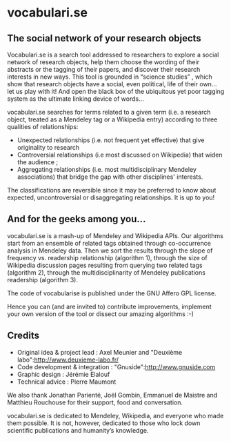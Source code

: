 vocabulari.se
============

The social network of your research objects
-------------------------------------------

Vocabulari.se is a search tool addressed to researchers to explore a social network of research objects, help them choose the wording of their abstracts or the tagging of their papers, and discover their research interests in new ways. This tool is grounded in “science studies” , which show that research objects have a social, even political, life of their own… let us play with it! And open the black box of the ubiquitous yet poor tagging system as the ultimate linking device of words…

vocabulari.se searches for terms related to a given term (i.e. a research object, treated as a Mendeley tag or a Wikipedia entry) according to three qualities of relationships:

* Unexpected relationships (i.e. not frequent yet effective) that give originality to research
* Controversial relationships (i.e most discussed on Wikipedia) that widen the audience ;
* Aggregating relationships (i.e. most multidisciplinary Mendeley associations) that bridge the gap with other disciplines' interests.

The classifications are reversible since it may be preferred to know about expected, uncontroversial or disaggregating relationships. It is up to you!


And for the geeks among you...
------------------------------

vocabulari.se is a mash-up of Mendeley and Wikipedia APIs. Our algorithms start
from an ensemble of related tags obtained through co-occurrence analysis in
Mendeley data. Then we sort the results through the slope of frequency vs.
readership relationship (algorithm 1), through the size of Wikipedia discussion
pages resulting from querying two related tags (algorithm 2), through the
multidisciplinarity of Mendeley publications readership (algorithm 3).

The code of vocabularise is published under the GNU Affero GPL license. 

Hence you can (and are invited to) contribute improvements, implement your own
version of the tool or dissect our amazing algorithms :-) 

Credits
-------

* Original idea & project lead : Axel Meunier and "Deuxi&egrave;me labo":http://www.deuxieme-labo.fr/
* Code development & integration : "Gnuside":http://www.gnuside.com
* Graphic design : Jérémie Elalouf
* Technical advice : Pierre Maumont

We also thank Jonathan Parienté, Joël Gombin, Emmanuel de Maistre and Matthieu Rouchouse for their support, food and conversation.

vocabulari.se is dedicated to Mendeley, Wikipedia, and everyone who made them possible. It is not, however, dedicated to those who lock down scientific publications and humanity’s knowledge.

